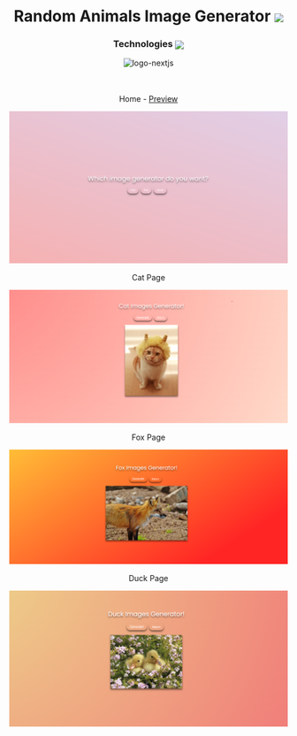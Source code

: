 <div>
<h1 align=center>Random Animals Image Generator <img width="60px" align=center src="https://cdn3.emoji.gg/emojis/5759_Waffle.png" /></h1>
<h3 align=center>Technologies <img align=center width=50 src="https://cdn3.emoji.gg/emojis/8590-worker-cat.png"/></h3>
</div>

<div align=center>
<img src="https://seeklogo.com/images/N/next-js-logo-8FCFF51DD2-seeklogo.com.png" width=50 alt="logo-nextjs">
</div>

<br />
<br />

<p align=center>Home - <a href="">Preview</a></p>
<img src="preview/previewHome.png" />
<p align=center>Cat Page</p>
<img src="preview/previewCat.png" />
<p align=center>Fox Page</p>
<img src="preview/previewFox.png" />
<p align=center>Duck Page</p>
<img src="preview/previewDuck.png" />
